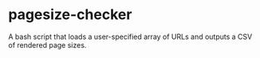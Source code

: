 pagesize-checker
================

A bash script that loads a user-specified array of URLs and outputs a CSV of rendered page sizes.